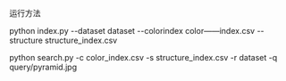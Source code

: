 运行方法

python index.py --dataset dataset --colorindex color——index.csv --structure structure_index.csv

python search.py -c color_index.csv -s structure_index.csv -r dataset -q query/pyramid.jpg

